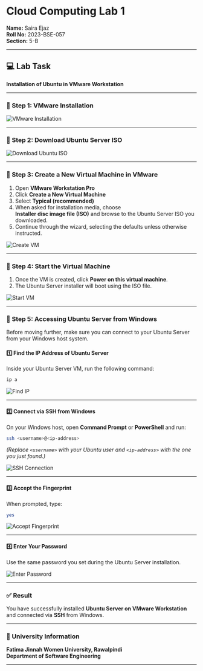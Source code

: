 # Cloud Computing Lab 1  
**Name:** Saira Ejaz  
**Roll No:** 2023-BSE-057  
**Section:** 5-B  

---

## 💻 Lab Task
**Installation of Ubuntu in VMware Workstation**

---

### 🧩 Step 1: VMware Installation

![VMware Installation](./images/vmware_installation.png)

---

### 🧩 Step 2: Download Ubuntu Server ISO

![Download Ubuntu ISO](./images/download_ubuntu_iso.png)

---

### 🧩 Step 3: Create a New Virtual Machine in VMware

1. Open **VMware Workstation Pro**  
2. Click **Create a New Virtual Machine**  
3. Select **Typical (recommended)**  
4. When asked for installation media, choose  
   **Installer disc image file (ISO)** and browse to the Ubuntu Server ISO you downloaded.  
5. Continue through the wizard, selecting the defaults unless otherwise instructed.  

![Create VM](./images/create_new_vm.png)

---

### 🧩 Step 4: Start the Virtual Machine

1. Once the VM is created, click **Power on this virtual machine**.  
2. The Ubuntu Server installer will boot using the ISO file.  

![Start VM](./images/start_vm.png)

---

### 🧩 Step 5: Accessing Ubuntu Server from Windows

Before moving further, make sure you can connect to your Ubuntu Server from your Windows host system.

#### 1️⃣ Find the IP Address of Ubuntu Server

Inside your Ubuntu Server VM, run the following command:
```bash
ip a
```

![Find IP](./images/find_ip.png)

---

#### 2️⃣ Connect via SSH from Windows

On your Windows host, open **Command Prompt** or **PowerShell** and run:
```bash
ssh <username>@<ip-address>
```
*(Replace `<username>` with your Ubuntu user and `<ip-address>` with the one you just found.)*

![SSH Connection](./images/ssh_connect.png)

---

#### 3️⃣ Accept the Fingerprint

When prompted, type:
```bash
yes
```

![Accept Fingerprint](./images/accept_fingerprint.png)

---

#### 4️⃣ Enter Your Password

Use the same password you set during the Ubuntu Server installation.

![Enter Password](./images/enter_password.png)

---

### ✅ Result
You have successfully installed **Ubuntu Server on VMware Workstation** and connected via **SSH** from Windows.

---

### 🏫 University Information
**Fatima Jinnah Women University, Rawalpindi**  
**Department of Software Engineering**

---

